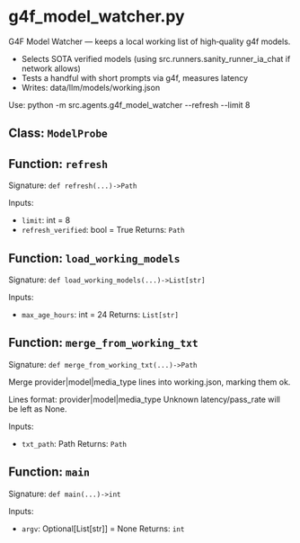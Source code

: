 # g4f_model_watcher.py

G4F Model Watcher — keeps a local working list of high‑quality g4f models.

- Selects SOTA verified models (using src.runners.sanity_runner_ia_chat if network allows)
- Tests a handful with short prompts via g4f, measures latency
- Writes: data/llm/models/working.json

Use:
  python -m src.agents.g4f_model_watcher --refresh --limit 8

## Class: `ModelProbe`

## Function: `refresh`

Signature: `def refresh(...)->Path`

Inputs:
- `limit`: int = 8
- `refresh_verified`: bool = True
Returns: `Path`

## Function: `load_working_models`

Signature: `def load_working_models(...)->List[str]`

Inputs:
- `max_age_hours`: int = 24
Returns: `List[str]`

## Function: `merge_from_working_txt`

Signature: `def merge_from_working_txt(...)->Path`

Merge provider|model|media_type lines into working.json, marking them ok.

Lines format: provider|model|media_type
Unknown latency/pass_rate will be left as None.

Inputs:
- `txt_path`: Path
Returns: `Path`

## Function: `main`

Signature: `def main(...)->int`

Inputs:
- `argv`: Optional[List[str]] = None
Returns: `int`

